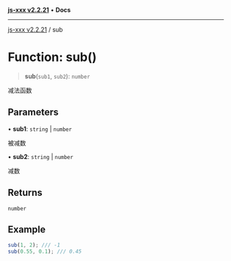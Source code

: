 [**js-xxx v2.2.21**](../README.md) • **Docs**

***

[js-xxx v2.2.21](../README.md) / sub

# Function: sub()

> **sub**(`sub1`, `sub2`): `number`

减法函数

## Parameters

• **sub1**: `string` \| `number`

被减数

• **sub2**: `string` \| `number`

减数

## Returns

`number`

## Example

```ts
sub(1, 2); /// -1
sub(0.55, 0.1); /// 0.45
```
